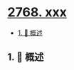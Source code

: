# [2768. xxx](https://github.com/Tdahuyou/TNotes.leetcode/tree/main/notes/2768.%20xxx)

<!-- region:toc -->

- [1. 📝 概述](#1--概述)

<!-- endregion:toc -->

## 1. 📝 概述
